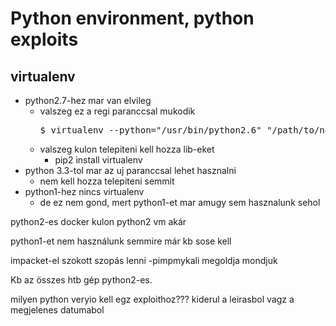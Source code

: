 # Python environment, python exploits
## virtualenv
* python2.7-hez mar van elvileg
  * valszeg ez a regi paranccsal mukodik
    <pre>
    $ virtualenv --python="/usr/bin/python2.6" "/path/to/new/virtualenv/"
    </pre>
  * valszeg kulon telepiteni kell hozza lib-eket
    * pip2 install virtualenv
* python 3.3-tol mar az uj paranccsal lehet hasznalni
  * nem kell hozza telepiteni semmit
* python1-hez nincs virtualenv
  * de ez nem gond, mert python1-et mar amugy sem hasznalunk sehol




python2-es docker
kulon python2 vm akár



python1-et nem használunk semmire már kb
sose kell


impacket-el szokott szopás lenni
-pimpmykali megoldja mondjuk


Kb az összes htb gép python2-es.



milyen python veryio kell egz exploithoz???
kiderul a leirasbol vagz a megjelenes datumabol
